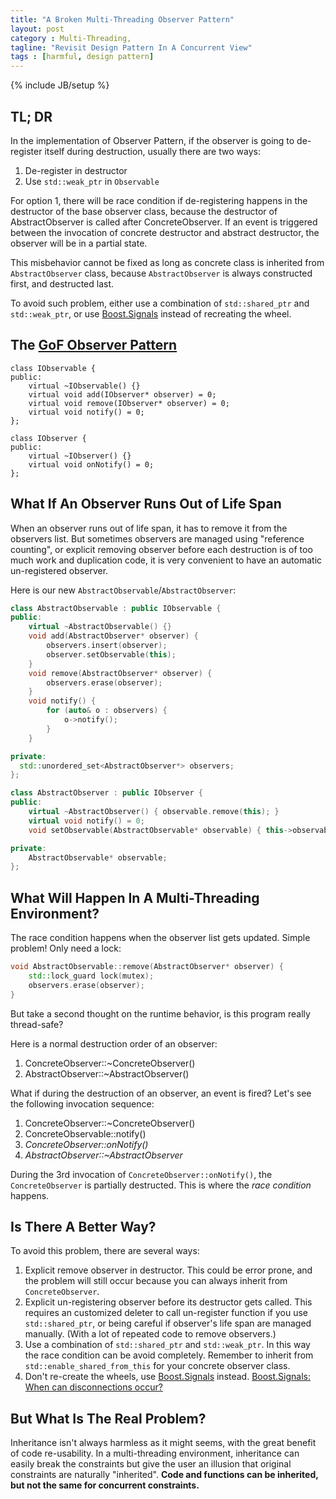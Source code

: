```yaml
---
title: "A Broken Multi-Threading Observer Pattern"
layout: post
category : Multi-Threading,
tagline: "Revisit Design Pattern In A Concurrent View"
tags : [harmful, design pattern]
---
```

{% include JB/setup %}

## TL; DR

In the implementation of Observer Pattern, if the observer is going to de-register itself during
 destruction, usually there are two ways:

1. De-register in destructor
2. Use `std::weak_ptr` in `Observable`

For option 1, there will be race condition if de-registering happens in the destructor of the base observer class, because the destructor of AbstractObserver is called after ConcreteObserver. If an event is triggered between the invocation of concrete destructor and abstract destructor, the observer will be in a partial state.

This misbehavior cannot be fixed as long as concrete class is inherited from
 `AbstractObserver` class, because `AbstractObserver` is always constructed
 first, and destructed last.

To avoid such problem, either use a combination of `std::shared_ptr` and
 `std::weak_ptr`, or use [Boost.Signals] instead of recreating the wheel.

## The [GoF Observer Pattern]

```
class IObservable {
public:
	virtual ~IObservable() {}
	virtual void add(IObserver* observer) = 0;
	virtual void remove(IObserver* observer) = 0;
	virtual void notify() = 0;
};

class IObserver {
public:
	virtual ~IObserver() {}
	virtual void onNotify() = 0;
};
```

## What If An Observer Runs Out of Life Span

When an observer runs out of life span, it has to remove it from the observers list. But sometimes observers are managed using "reference counting", or explicit removing observer before each destruction is of too much work and duplication code, it is very convenient to have an automatic un-registered observer.

Here is our new `AbstractObservable`/`AbstractObserver`:

```C++
class AbstractObservable : public IObservable {
public:
	virtual ~AbstractObservable() {}
	void add(AbstractObserver* observer) {
		observers.insert(observer);
		observer.setObservable(this);
	}
	void remove(AbstractObserver* observer) {
		observers.erase(observer);
	}
	void notify() {
		for (auto& o : observers) {
			o->notify();
		}
	}

private:
  std::unordered_set<AbstractObserver*> observers;
};

class AbstractObserver : public IObserver {
public:
	virtual ~AbstractObserver() { observable.remove(this); }
	virtual void notify() = 0;
	void setObservable(AbstractObservable* observable) { this->observable = observable; }

private:
	AbstractObservable* observable;
};
```

## What Will Happen In A Multi-Threading Environment?

The race condition happens when the
 observer list gets updated. Simple problem! Only need a lock:

```C++
void AbstractObservable::remove(AbstractObserver* observer) {
	std::lock_guard lock(mutex);
	observers.erase(observer);
}
```

But take a second thought on the runtime behavior, is this program really thread-safe?

Here is a normal destruction order of an observer:

1. ConcreteObserver::~ConcreteObserver()
2. AbstractObserver::~AbstractObserver()

What if during the destruction of an observer, an event is fired? Let's see the following invocation sequence:

1. ConcreteObserver::~ConcreteObserver()
2. ConcreteObservable::notify()
3. _ConcreteObserver::onNotify()_
4. _AbstractObserver::~AbstractObserver_

During the 3rd invocation of `ConcreteObserver::onNotify()`, the `ConcreteObserver` is partially destructed. This is where the _race condition_ happens.

## Is There A Better Way?

To avoid this problem, there are several ways:

1. Explicit remove observer in destructor. This could be error prone, and
the problem will still occur because you can always inherit from `ConcreteObserver`.
2. Explicit un-registering observer before its destructor gets called. This requires
an customized deleter to call un-register function if you use `std::shared_ptr`, or being careful if observer's life span are managed manually. (With a lot of repeated code to remove observers.)
3. Use a combination of `std::shared_ptr` and `std::weak_ptr`. In this way the race condition can be avoid completely. Remember to inherit
from `std::enable_shared_from_this` for your concrete observer class.
4. Don't re-create the wheels, use [Boost.Signals] instead.
[Boost.Signals: When can disconnections occur?]

## But What Is The Real Problem?

Inheritance isn't always harmless as it might seems, with the great benefit of
 code re-usability. In a multi-threading environment, inheritance can easily
 break the constraints but give the user an illusion that original constraints are
 naturally "inherited". **Code and functions can be inherited, but not the same for
 concurrent constraints.**

[GoF Observer Pattern]: http://en.wikipedia.org/wiki/Observer_pattern
[Boost.Signals: When can disconnections occur?]: http://www.boost.org/doc/libs/1_39_0/doc/html/signals/tutorial.html#id3343704
[Boost.Signals]:http://www.boost.org/doc/libs/1_57_0/doc/html/signals.html
